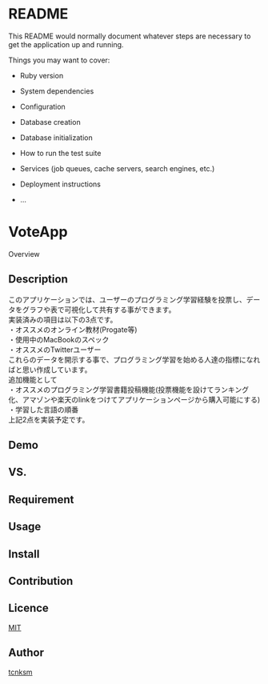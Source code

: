 # README

This README would normally document whatever steps are necessary to get the
application up and running.

Things you may want to cover:

* Ruby version

* System dependencies

* Configuration

* Database creation

* Database initialization

* How to run the test suite

* Services (job queues, cache servers, search engines, etc.)

* Deployment instructions

* ...

VoteApp
====

Overview

## Description
このアプリケーションでは、ユーザーのプログラミング学習経験を投票し、データをグラフや表で可視化して共有する事ができます。<br>
実装済みの項目は以下の3点です。<br>
  ・オススメのオンライン教材(Progate等)<br>
  ・使用中のMacBookのスペック<br>
  ・オススメのTwitterユーザー<br>
これらのデータを開示する事で、プログラミング学習を始める人達の指標になればと思い作成しています。<br>
追加機能として<br>
  ・オススメのプログラミング学習書籍投稿機能(投票機能を設けてランキング化、アマゾンや楽天のlinkをつけてアプリケーションページから購入可能にする)<br>
  ・学習した言語の順番<br>
上記2点を実装予定です。
## Demo

## VS. 

## Requirement

## Usage

## Install

## Contribution

## Licence

[MIT](https://github.com/tcnksm/tool/blob/master/LICENCE)

## Author

[tcnksm](https://github.com/tcnksm)

